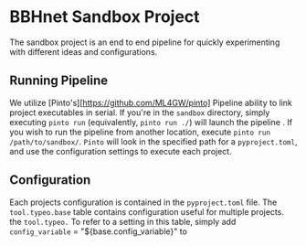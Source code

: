 # BBHnet Sandbox Project

The sandbox project is an end to end pipeline for quickly experimenting with different ideas and configurations.

## Running Pipeline
We utilize [Pinto's][https://github.com/ML4GW/pinto] Pipeline ability to link project executables in serial. 
If you're in the `sandbox` directory, simply executing `pinto run` (equivalently, `pinto run ./`) will launch the pipeline . If you wish to run the pipeline from another location, execute 
`pinto run /path/to/sandbox/`. `Pinto` will look in the specified path for a `pyproject.toml`, and use the configuration settings to execute each project.

## Configuration
Each projects configuration is contained in the `pyproject.toml` file. The `tool.typeo.base` table contains configuration useful for multiple projects. the `tool.typeo.`
To refer to a setting in this table, simply add `config_variable` = "${base.config_variable}" to 

